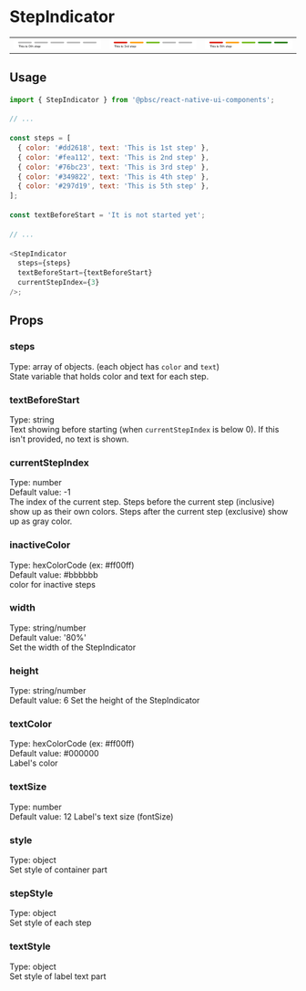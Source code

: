# StepIndicator

<table >
   <tr>
      <td><img src="./resources/stepindicator_0th.png" alt="StepIndicator 0th step" /></td>
      <td><img src="./resources/stepindicator_3rd.png" alt="StepIndicator 3rd step" /></td>
      <td><img src="./resources/stepindicator_5th.png" alt="StepIndicator 5th step" /></td>
  </tr>
</table>

## Usage

```js
import { StepIndicator } from '@pbsc/react-native-ui-components';

// ...

const steps = [
  { color: '#dd2618', text: 'This is 1st step' },
  { color: '#fea112', text: 'This is 2nd step' },
  { color: '#76bc23', text: 'This is 3rd step' },
  { color: '#349822', text: 'This is 4th step' },
  { color: '#297d19', text: 'This is 5th step' },
];

const textBeforeStart = 'It is not started yet';

// ...

<StepIndicator
  steps={steps}
  textBeforeStart={textBeforeStart}
  currentStepIndex={3}
/>;
```

## Props

### steps

Type: array of objects. (each object has `color` and `text`) <br/>
State variable that holds color and text for each step.

### textBeforeStart

Type: string <br/>
Text showing before starting (when `currentStepIndex` is below 0). If this isn't provided, no text is shown.

### currentStepIndex

Type: number <br/>
Default value: -1 <br/>
The index of the current step. Steps before the current step (inclusive) show up as their own colors. Steps after the current step (exclusive) show up as gray color.

### inactiveColor

Type: hexColorCode (ex: #ff00ff) <br/>
Default value: #bbbbbb <br/>
color for inactive steps

### width

Type: string/number <br/>
Default value: '80%' <br/>
Set the width of the StepIndicator

### height

Type: string/number <br/>
Default value: 6
Set the height of the StepIndicator

### textColor

Type: hexColorCode (ex: #ff00ff) <br/>
Default value: #000000 <br/>
Label's color

### textSize

Type: number <br/>
Default value: 12
Label's text size (fontSize)

### style

Type: object <br/>
Set style of container part

### stepStyle

Type: object <br/>
Set style of each step

### textStyle

Type: object <br/>
Set style of label text part
